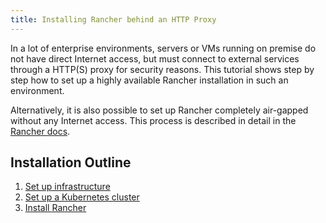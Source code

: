 ```yaml
---
title: Installing Rancher behind an HTTP Proxy
---
```


<head>
  <link rel="canonical" href="https://ranchermanager.docs.rancher.com/pages-for-subheaders/rancher-behind-an-http-proxy"/>
</head>

In a lot of enterprise environments, servers or VMs running on premise do not have direct Internet access, but must connect to external services through a HTTP(S) proxy for security reasons. This tutorial shows step by step how to set up a highly available Rancher installation in such an environment.

Alternatively, it is also possible to set up Rancher completely air-gapped without any Internet access. This process is described in detail in the [Rancher docs](air-gapped-helm-cli-install.md).

## Installation Outline

1. [Set up infrastructure](../getting-started/installation-and-upgrade/other-installation-methods/rancher-behind-an-http-proxy/set-up-infrastructure.md)
2. [Set up a Kubernetes cluster](../getting-started/installation-and-upgrade/other-installation-methods/rancher-behind-an-http-proxy/install-kubernetes.md)
3. [Install Rancher](../getting-started/installation-and-upgrade/other-installation-methods/rancher-behind-an-http-proxy/install-rancher.md)

